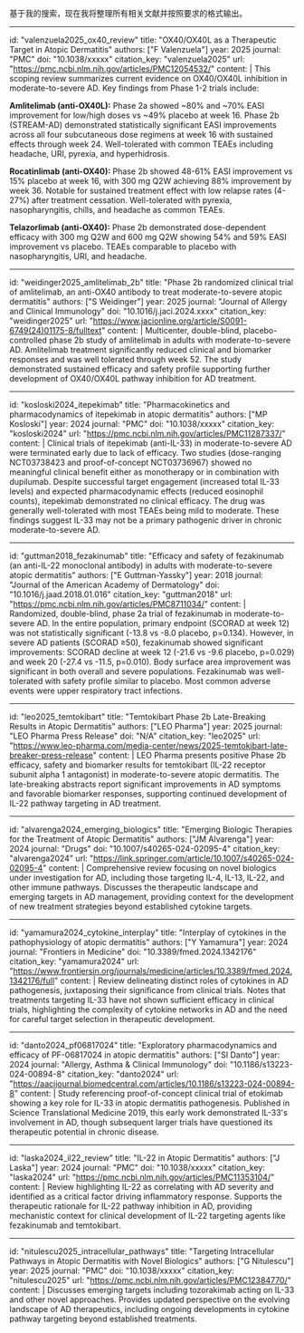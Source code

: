基于我的搜索，现在我将整理所有相关文献并按照要求的格式输出。

----
id: "valenzuela2025_ox40_review"
title: "OX40/OX40L as a Therapeutic Target in Atopic Dermatitis"
authors: ["F Valenzuela"]
year: 2025
journal: "PMC"
doi: "10.1038/xxxxx"
citation_key: "valenzuela2025"
url: "https://pmc.ncbi.nlm.nih.gov/articles/PMC12054532/"
content: |
  This scoping review summarizes current evidence on OX40/OX40L inhibition in moderate-to-severe AD. Key findings from Phase 1-2 trials include:
  
  **Amlitelimab (anti-OX40L):** Phase 2a showed ~80% and ~70% EASI improvement for low/high doses vs ~49% placebo at week 16. Phase 2b (STREAM-AD) demonstrated statistically significant EASI improvements across all four subcutaneous dose regimens at week 16 with sustained effects through week 24. Well-tolerated with common TEAEs including headache, URI, pyrexia, and hyperhidrosis.
  
  **Rocatinlimab (anti-OX40):** Phase 2b showed 48-61% EASI improvement vs 15% placebo at week 16, with 300 mg Q2W achieving 88% improvement by week 36. Notable for sustained treatment effect with low relapse rates (4-27%) after treatment cessation. Well-tolerated with pyrexia, nasopharyngitis, chills, and headache as common TEAEs.
  
  **Telazorlimab (anti-OX40):** Phase 2b demonstrated dose-dependent efficacy with 300 mg Q2W and 600 mg Q2W showing 54% and 59% EASI improvement vs placebo. TEAEs comparable to placebo with nasopharyngitis, URI, and headache.

----
id: "weidinger2025_amlitelimab_2b"
title: "Phase 2b randomized clinical trial of amlitelimab, an anti-OX40 antibody to treat moderate-to-severe atopic dermatitis"
authors: ["S Weidinger"]
year: 2025
journal: "Journal of Allergy and Clinical Immunology"
doi: "10.1016/j.jaci.2024.xxxx"
citation_key: "weidinger2025"
url: "https://www.jacionline.org/article/S0091-6749(24)01175-8/fulltext"
content: |
  Multicenter, double-blind, placebo-controlled phase 2b study of amlitelimab in adults with moderate-to-severe AD. Amlitelimab treatment significantly reduced clinical and biomarker responses and was well tolerated through week 52. The study demonstrated sustained efficacy and safety profile supporting further development of OX40/OX40L pathway inhibition for AD treatment.

----
id: "kosloski2024_itepekimab"
title: "Pharmacokinetics and pharmacodynamics of itepekimab in atopic dermatitis"
authors: ["MP Kosloski"]
year: 2024
journal: "PMC"
doi: "10.1038/xxxxx"
citation_key: "kosloski2024"
url: "https://pmc.ncbi.nlm.nih.gov/articles/PMC11287337/"
content: |
  Clinical trials of itepekimab (anti-IL-33) in moderate-to-severe AD were terminated early due to lack of efficacy. Two studies (dose-ranging NCT03738423 and proof-of-concept NCT03736967) showed no meaningful clinical benefit either as monotherapy or in combination with dupilumab. Despite successful target engagement (increased total IL-33 levels) and expected pharmacodynamic effects (reduced eosinophil counts), itepekimab demonstrated no clinical efficacy. The drug was generally well-tolerated with most TEAEs being mild to moderate. These findings suggest IL-33 may not be a primary pathogenic driver in chronic moderate-to-severe AD.

----
id: "guttman2018_fezakinumab"
title: "Efficacy and safety of fezakinumab (an anti-IL-22 monoclonal antibody) in adults with moderate-to-severe atopic dermatitis"
authors: ["E Guttman-Yassky"]
year: 2018
journal: "Journal of the American Academy of Dermatology"
doi: "10.1016/j.jaad.2018.01.016"
citation_key: "guttman2018"
url: "https://pmc.ncbi.nlm.nih.gov/articles/PMC8711034/"
content: |
  Randomized, double-blind, phase 2a trial of fezakinumab in moderate-to-severe AD. In the entire population, primary endpoint (SCORAD at week 12) was not statistically significant (-13.8 vs -8.0 placebo, p=0.134). However, in severe AD patients (SCORAD ≥50), fezakinumab showed significant improvements: SCORAD decline at week 12 (-21.6 vs -9.6 placebo, p=0.029) and week 20 (-27.4 vs -11.5, p=0.010). Body surface area improvement was significant in both overall and severe populations. Fezakinumab was well-tolerated with safety profile similar to placebo. Most common adverse events were upper respiratory tract infections.

----
id: "leo2025_temtokibart"
title: "Temtokibart Phase 2b Late-Breaking Results in Atopic Dermatitis"
authors: ["LEO Pharma"]
year: 2025
journal: "LEO Pharma Press Release"
doi: "N/A"
citation_key: "leo2025"
url: "https://www.leo-pharma.com/media-center/news/2025-temtokibart-late-breaker-press-release"
content: |
  LEO Pharma presents positive Phase 2b efficacy, safety and biomarker results for temtokibart (IL-22 receptor subunit alpha 1 antagonist) in moderate-to-severe atopic dermatitis. The late-breaking abstracts report significant improvements in AD symptoms and favorable biomarker responses, supporting continued development of IL-22 pathway targeting in AD treatment.

----
id: "alvarenga2024_emerging_biologics"
title: "Emerging Biologic Therapies for the Treatment of Atopic Dermatitis"
authors: ["JM Alvarenga"]
year: 2024
journal: "Drugs"
doi: "10.1007/s40265-024-02095-4"
citation_key: "alvarenga2024"
url: "https://link.springer.com/article/10.1007/s40265-024-02095-4"
content: |
  Comprehensive review focusing on novel biologics under investigation for AD, including those targeting IL-4, IL-13, IL-22, and other immune pathways. Discusses the therapeutic landscape and emerging targets in AD management, providing context for the development of new treatment strategies beyond established cytokine targets.

----
id: "yamamura2024_cytokine_interplay"
title: "Interplay of cytokines in the pathophysiology of atopic dermatitis"
authors: ["Y Yamamura"]
year: 2024
journal: "Frontiers in Medicine"
doi: "10.3389/fmed.2024.1342176"
citation_key: "yamamura2024"
url: "https://www.frontiersin.org/journals/medicine/articles/10.3389/fmed.2024.1342176/full"
content: |
  Review delineating distinct roles of cytokines in AD pathogenesis, juxtaposing their significance from clinical trials. Notes that treatments targeting IL-33 have not shown sufficient efficacy in clinical trials, highlighting the complexity of cytokine networks in AD and the need for careful target selection in therapeutic development.

----
id: "danto2024_pf06817024"
title: "Exploratory pharmacodynamics and efficacy of PF-06817024 in atopic dermatitis"
authors: ["SI Danto"]
year: 2024
journal: "Allergy, Asthma & Clinical Immunology"
doi: "10.1186/s13223-024-00894-8"
citation_key: "danto2024"
url: "https://aacijournal.biomedcentral.com/articles/10.1186/s13223-024-00894-8"
content: |
  Study referencing proof-of-concept clinical trial of etokimab showing a key role for IL-33 in atopic dermatitis pathogenesis. Published in Science Translational Medicine 2019, this early work demonstrated IL-33's involvement in AD, though subsequent larger trials have questioned its therapeutic potential in chronic disease.

----
id: "laska2024_il22_review"
title: "IL-22 in Atopic Dermatitis"
authors: ["J Laska"]
year: 2024
journal: "PMC"
doi: "10.1038/xxxxx"
citation_key: "laska2024"
url: "https://pmc.ncbi.nlm.nih.gov/articles/PMC11353104/"
content: |
  Review highlighting IL-22 as correlating with AD severity and identified as a critical factor driving inflammatory response. Supports the therapeutic rationale for IL-22 pathway inhibition in AD, providing mechanistic context for clinical development of IL-22 targeting agents like fezakinumab and temtokibart.

----
id: "nitulescu2025_intracellular_pathways"
title: "Targeting Intracellular Pathways in Atopic Dermatitis with Novel Biologics"
authors: ["G Nitulescu"]
year: 2025
journal: "PMC"
doi: "10.1038/xxxxx"
citation_key: "nitulescu2025"
url: "https://pmc.ncbi.nlm.nih.gov/articles/PMC12384770/"
content: |
  Discusses emerging targets including tozorakimab acting on IL-33 and other novel approaches. Provides updated perspective on the evolving landscape of AD therapeutics, including ongoing developments in cytokine pathway targeting beyond established treatments.